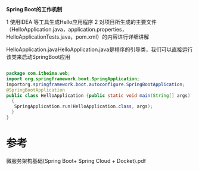 **Spring Boot的工作机制**

1 使用IDEA 等工具生成Hello应用程序
2 对项目所生成的主要文件（HelloApplication.java，application.properties，HelloApplicationTests.java，pom.xml）的内容进行详细讲解

HelloApplication.javaHelloApplication.java是程序的引导类，我们可以直接运行该类来启动SpringBoot应用

```java

package com.itheima.web;
import org.springframework.boot.SpringApplication;
importorg.springframework.boot.autoconfigure.SpringBootApplication;
@SpringBootApplication
public class HelloApplication {public static void main(String[] args) 
  { 
   SpringApplication.run(HelloApplication.class, args);
  }
}

```

# 参考

微服务架构基础(Spring Boot+ Spring Cloud + Docket).pdf
